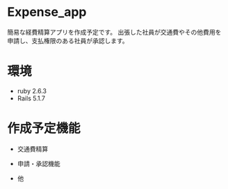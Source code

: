 # Expense_app

簡易な経費精算アプリを作成予定です。
出張した社員が交通費やその他費用を申請し、支払権限のある社員が承認します。

# 環境
* ruby 2.6.3
* Rails 5.1.7

# 作成予定機能

* 交通費精算

* 申請・承認機能

* 他